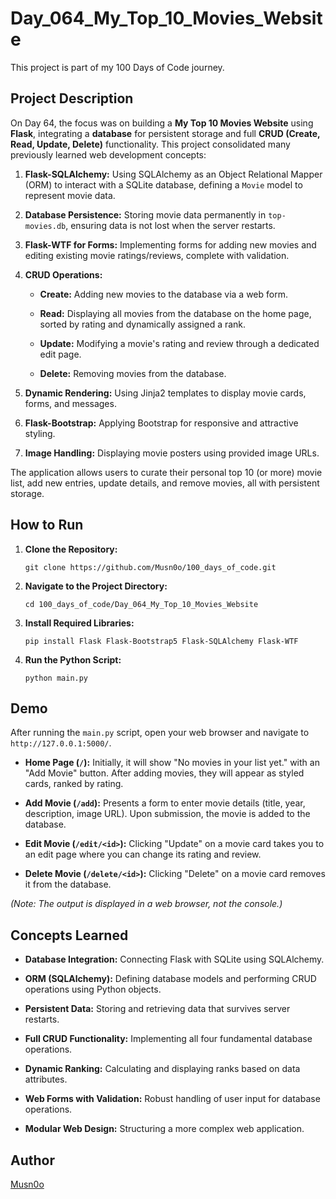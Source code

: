 # Day_064_My_Top_10_Movies_Website

This project is part of my 100 Days of Code journey.

## Project Description

On Day 64, the focus was on building a **My Top 10 Movies Website** using **Flask**, integrating a **database** for persistent storage and full **CRUD (Create, Read, Update, Delete)** functionality. This project consolidated many previously learned web development concepts:

1. **Flask-SQLAlchemy:** Using SQLAlchemy as an Object Relational Mapper (ORM) to interact with a SQLite database, defining a `Movie` model to represent movie data.
    
2. **Database Persistence:** Storing movie data permanently in `top-movies.db`, ensuring data is not lost when the server restarts.
    
3. **Flask-WTF for Forms:** Implementing forms for adding new movies and editing existing movie ratings/reviews, complete with validation.
    
4. **CRUD Operations:**
    
    - **Create:** Adding new movies to the database via a web form.
        
    - **Read:** Displaying all movies from the database on the home page, sorted by rating and dynamically assigned a rank.
        
    - **Update:** Modifying a movie's rating and review through a dedicated edit page.
        
    - **Delete:** Removing movies from the database.
        
5. **Dynamic Rendering:** Using Jinja2 templates to display movie cards, forms, and messages.
    
6. **Flask-Bootstrap:** Applying Bootstrap for responsive and attractive styling.
    
7. **Image Handling:** Displaying movie posters using provided image URLs.
    

The application allows users to curate their personal top 10 (or more) movie list, add new entries, update details, and remove movies, all with persistent storage.

## How to Run

1. **Clone the Repository:**
    
    ```
    git clone https://github.com/Musn0o/100_days_of_code.git
    ```
    
2. **Navigate to the Project Directory:**
    
    ```
    cd 100_days_of_code/Day_064_My_Top_10_Movies_Website
    ```
    
3. **Install Required Libraries:**
    
    ```
    pip install Flask Flask-Bootstrap5 Flask-SQLAlchemy Flask-WTF
    ```
    
4. **Run the Python Script:**
    
    ```
    python main.py
    ```
    

## Demo

After running the `main.py` script, open your web browser and navigate to `http://127.0.0.1:5000/`.

- **Home Page (`/`):** Initially, it will show "No movies in your list yet." with an "Add Movie" button. After adding movies, they will appear as styled cards, ranked by rating.
    
- **Add Movie (`/add`):** Presents a form to enter movie details (title, year, description, image URL). Upon submission, the movie is added to the database.
    
- **Edit Movie (`/edit/<id>`):** Clicking "Update" on a movie card takes you to an edit page where you can change its rating and review.
    
- **Delete Movie (`/delete/<id>`):** Clicking "Delete" on a movie card removes it from the database.
    

_(Note: The output is displayed in a web browser, not the console.)_

## Concepts Learned

- **Database Integration:** Connecting Flask with SQLite using SQLAlchemy.
    
- **ORM (SQLAlchemy):** Defining database models and performing CRUD operations using Python objects.
    
- **Persistent Data:** Storing and retrieving data that survives server restarts.
    
- **Full CRUD Functionality:** Implementing all four fundamental database operations.
    
- **Dynamic Ranking:** Calculating and displaying ranks based on data attributes.
    
- **Web Forms with Validation:** Robust handling of user input for database operations.
    
- **Modular Web Design:** Structuring a more complex web application.

## Author
[Musn0o](https://github.com/Musn0o)